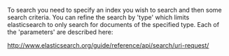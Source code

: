 To search you need to specify an index you wish to search and then some search criteria.  You can refine the search by 'type' which limits elasticsearch to only search for documents of the specified type.  Each of the 'parameters' are described here:

http://www.elasticsearch.org/guide/reference/api/search/uri-request/